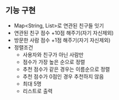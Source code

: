 ## 기능 구현
- Map<String, List<String>>로 연관된 친구들 잇기
- 연관된 친구 점수 +10점 해주기(자기 자신제외)
- 방문한 사람 점수 +1점 해주기(자기 자신제외)
- 정렬조건 
  - 사용자와 친구가 아닌 사람만
  - 점수가 가장 높은 순으로 정렬
  - 추천 점수가 같은 경우는 이름순으로 정렬
  - 추천 점수가 0점인 경우 추천하지 않음
  - 최대 5명
  - 리스트로 출력